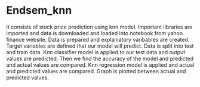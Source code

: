 # Endsem_knn
It consists of stock price prediction using knn model.
Important libraries are imported and data is downloaded and loaded into notebook from yahoo finance website.
Data is prepared and explainatory varibables are created.
Target variables are defined that our model will predict.
Data is split into test and train data.
Knn classifier model is applied to our test data and output values are predicted.
Then we find the  accuracy of the model and predicted and actual values are compared.
Knn regression model is applied and actual and predicted values are compared.
Graph is plotted between actual and predicted values.
